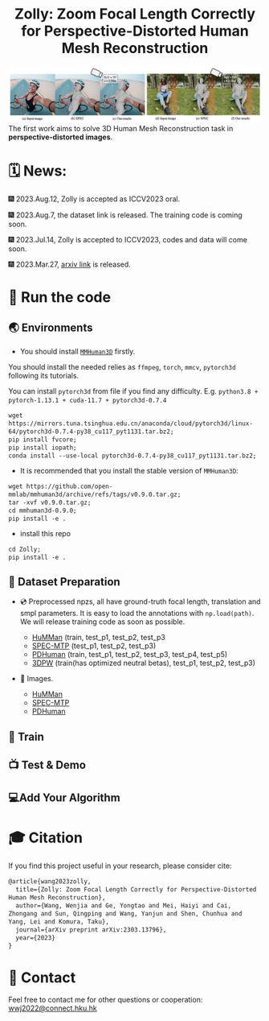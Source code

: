 <div align="center">

<h1>Zolly: Zoom Focal Length Correctly for Perspective-Distorted Human Mesh Reconstruction </h1>
</div>


![teaser](assets/teaser.png)
The first work aims to solve 3D Human Mesh Reconstruction task in **perspective-distorted images**. 



# 🗓️ News:

🎆 2023.Aug.12, Zolly is accepted as ICCV2023 oral.

🎆 2023.Aug.7, the dataset link is released. The training code is coming soon.

🎆 2023.Jul.14, Zolly is accepted to ICCV2023, codes and data will come soon.

🎆 2023.Mar.27, [arxiv link](https://arxiv.org/abs/2303.13796) is released.


# 🚀 Run the code
## 🌏 Environments
- You should install [`MMHuman3D`](https://github.com/open-mmlab/mmhuman3d/blob/main/docs/install.md) firstly.

You should install the needed relies as `ffmpeg`, `torch`, `mmcv`, `pytorch3d` following its tutorials.

You can install `pytorch3d` from file if you find any difficulty. 
E.g. `python3.8 + pytorch-1.13.1 + cuda-11.7 + pytorch3d-0.7.4`
```
wget https://mirrors.tuna.tsinghua.edu.cn/anaconda/cloud/pytorch3d/linux-64/pytorch3d-0.7.4-py38_cu117_pyt1131.tar.bz2;
pip install fvcore;
pip install iopath;
conda install --use-local pytorch3d-0.7.4-py38_cu117_pyt1131.tar.bz2;
```

- It is recommended that you install the stable version of `MMHuman3D`:

```
wget https://github.com/open-mmlab/mmhuman3d/archive/refs/tags/v0.9.0.tar.gz;
tar -xvf v0.9.0.tar.gz;
cd mmhuman3d-0.9.0;
pip install -e .
```

- install this repo
```
cd Zolly;
pip install -e .
```

## 💾 Dataset Preparation
- 💿 Preprocessed npzs, all have ground-truth focal length, translation and smpl parameters. It is easy to load the annotations with `np.load(path)`. We will release training code as soon as possible.
    - [HuMMan](https://connecthkuhk-my.sharepoint.com/:f:/g/personal/wwj2022_connect_hku_hk/EuXCqmz3v6dFslQGwv9eRyUBywmMDqoUGUuoxOVp1UeDzA) (train, test_p1, test_p2, test_p3
    - [SPEC-MTP](https://connecthkuhk-my.sharepoint.com/:f:/g/personal/wwj2022_connect_hku_hk/Er8fPdOE5mJNvX0zswUal8IBTq2rYk7lhiZFeCuNFFh-hw) (test_p1, test_p2, test_p3)
    - [PDHuman](https://connecthkuhk-my.sharepoint.com/:f:/g/personal/wwj2022_connect_hku_hk/Eln52WC8rSJLk8A6hiC9msUBMlTbB4b65OdyXIX4YoBqsQ) (train, test_p1, test_p2, test_p3, test_p4, test_p5)
    - [3DPW](https://connecthkuhk-my.sharepoint.com/:f:/g/personal/wwj2022_connect_hku_hk/Egf4YuLUKbtOjK6lP3G2X1UB2vEptMR5cJpE_4-1Zq6Qyg) (train(has optimized neutral betas), test_p1, test_p2, test_p3)

- 🌁 Images.
    - [HuMMan](https://connecthkuhk-my.sharepoint.com/:f:/g/personal/wwj2022_connect_hku_hk/EhQf5Z37_Y5EoeiEJRL3kEEBM9bjlPo5edJ4djMb8jbatw)
    - [SPEC-MTP](https://connecthkuhk-my.sharepoint.com/:f:/g/personal/wwj2022_connect_hku_hk/EqBRcsqLt0BHjeE254JhFHIBtsfpqDofFaT3QQf5-QWtkQ)
    - [PDHuman](https://connecthkuhk-my.sharepoint.com/:f:/g/personal/wwj2022_connect_hku_hk/EjGl9svxV_xHoC0hHlHVpcMB7IZwYbyiFVbS8iRP9cVsIg)

## 🚅 Train

## 📺 Test & Demo

## 💻Add Your Algorithm


# 🎓 Citation

If you find this project useful in your research, please consider cite:

```
@article{wang2023zolly,
  title={Zolly: Zoom Focal Length Correctly for Perspective-Distorted Human Mesh Reconstruction},
  author={Wang, Wenjia and Ge, Yongtao and Mei, Haiyi and Cai, Zhongang and Sun, Qingping and Wang, Yanjun and Shen, Chunhua and Yang, Lei and Komura, Taku},
  journal={arXiv preprint arXiv:2303.13796},
  year={2023}
}
```
# 📧 Contact

Feel free to contact me for other questions or cooperation: wwj2022@connect.hku.hk
